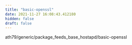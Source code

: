 ```yaml
---
title: "basic-openssl"
date: 2021-11-27 16:08:43.412180
hidden: false
draft: false
---
```


ath79/generic/package_feeds_base_hostapd/basic-openssl

